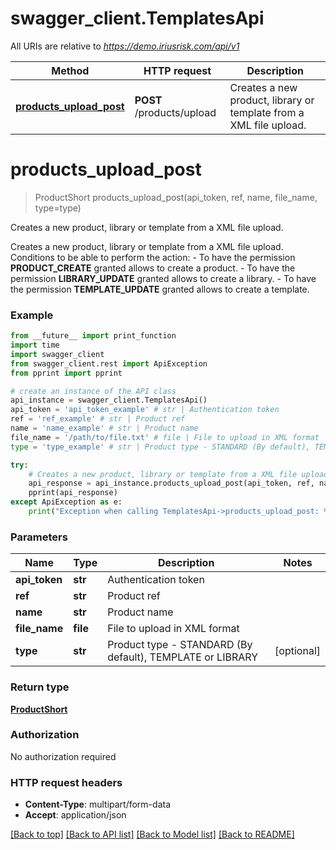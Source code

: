 # swagger_client.TemplatesApi

All URIs are relative to *https://demo.iriusrisk.com/api/v1*

Method | HTTP request | Description
------------- | ------------- | -------------
[**products_upload_post**](TemplatesApi.md#products_upload_post) | **POST** /products/upload | Creates a new product, library or template from a XML file upload.


# **products_upload_post**
> ProductShort products_upload_post(api_token, ref, name, file_name, type=type)

Creates a new product, library or template from a XML file upload.

Creates a new product, library or template from a XML file upload. Conditions to be able to perform the action: - To have the permission **PRODUCT_CREATE** granted allows to create a product. - To have the permission **LIBRARY_UPDATE** granted allows to create a library. - To have the permission **TEMPLATE_UPDATE** granted allows to create a template. 

### Example
```python
from __future__ import print_function
import time
import swagger_client
from swagger_client.rest import ApiException
from pprint import pprint

# create an instance of the API class
api_instance = swagger_client.TemplatesApi()
api_token = 'api_token_example' # str | Authentication token
ref = 'ref_example' # str | Product ref
name = 'name_example' # str | Product name
file_name = '/path/to/file.txt' # file | File to upload in XML format
type = 'type_example' # str | Product type - STANDARD (By default), TEMPLATE or LIBRARY (optional)

try:
    # Creates a new product, library or template from a XML file upload.
    api_response = api_instance.products_upload_post(api_token, ref, name, file_name, type=type)
    pprint(api_response)
except ApiException as e:
    print("Exception when calling TemplatesApi->products_upload_post: %s\n" % e)
```

### Parameters

Name | Type | Description  | Notes
------------- | ------------- | ------------- | -------------
 **api_token** | **str**| Authentication token | 
 **ref** | **str**| Product ref | 
 **name** | **str**| Product name | 
 **file_name** | **file**| File to upload in XML format | 
 **type** | **str**| Product type - STANDARD (By default), TEMPLATE or LIBRARY | [optional] 

### Return type

[**ProductShort**](ProductShort.md)

### Authorization

No authorization required

### HTTP request headers

 - **Content-Type**: multipart/form-data
 - **Accept**: application/json

[[Back to top]](#) [[Back to API list]](../README.md#documentation-for-api-endpoints) [[Back to Model list]](../README.md#documentation-for-models) [[Back to README]](../README.md)

